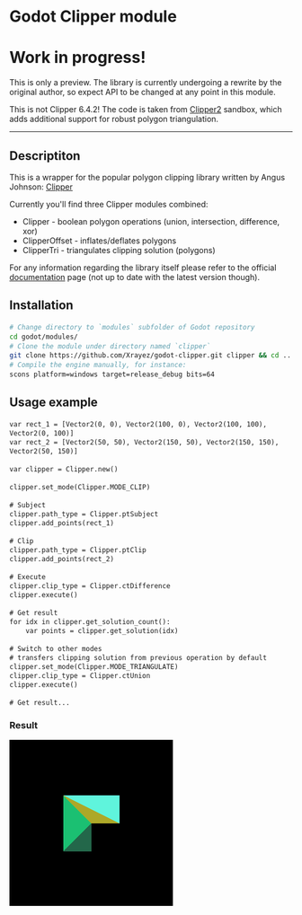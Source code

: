 # Godot Clipper module

# Work in progress!

This is only a preview. The library is currently undergoing a rewrite by the
original author, so expect API to be changed at any point in this module.

This is not Clipper 6.4.2!
The code is taken from
[Clipper2](https://sourceforge.net/p/polyclipping/code/HEAD/tree/sandbox/Clipper2/)
sandbox, which adds additional support for robust polygon triangulation.

---

## Descriptiton

This is a wrapper for the popular polygon clipping library written by
Angus Johnson: [Clipper](https://sourceforge.net/projects/polyclipping/)

Currently you'll find three Clipper modules combined:

* Clipper - boolean polygon operations (union, intersection, difference, xor)
* ClipperOffset - inflates/deflates polygons
* ClipperTri - triangulates clipping solution (polygons)

For any information regarding the library itself please refer to the official
[documentation](http://www.angusj.com/delphi/clipper/documentation/Docs/Units/ClipperLib/_Body.htm) page (not up to date with the latest version though).

## Installation

```bash
# Change directory to `modules` subfolder of Godot repository
cd godot/modules/
# Clone the module under directory named `clipper`
git clone https://github.com/Xrayez/godot-clipper.git clipper && cd ..
# Compile the engine manually, for instance:
scons platform=windows target=release_debug bits=64
```

## Usage example

```gdscript
var rect_1 = [Vector2(0, 0), Vector2(100, 0), Vector2(100, 100), Vector2(0, 100)]
var rect_2 = [Vector2(50, 50), Vector2(150, 50), Vector2(150, 150), Vector2(50, 150)]

var clipper = Clipper.new()

clipper.set_mode(Clipper.MODE_CLIP)

# Subject
clipper.path_type = Clipper.ptSubject
clipper.add_points(rect_1)

# Clip
clipper.path_type = Clipper.ptClip
clipper.add_points(rect_2)

# Execute
clipper.clip_type = Clipper.ctDifference
clipper.execute()

# Get result
for idx in clipper.get_solution_count():
	var points = clipper.get_solution(idx)

# Switch to other modes
# transfers clipping solution from previous operation by default
clipper.set_mode(Clipper.MODE_TRIANGULATE)
clipper.clip_type = Clipper.ctUnion
clipper.execute()

# Get result...
```

### Result

![Clipping solution](examples/images/solution.png)
